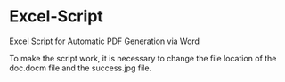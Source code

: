 # Excel-Script
Excel Script for Automatic PDF Generation via Word

To make the script work, it is necessary to change the file location of the doc.docm file and the success.jpg file.
